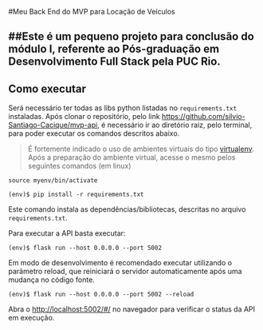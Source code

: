 #Meu Back End do MVP para Locação de Veículos

##Este é um pequeno projeto para conclusão do módulo I, referente ao **Pós-graduação em Desenvolvimento Full Stack pela PUC Rio**.
---
## Como executar 


Será necessário ter todas as libs python listadas no `requirements.txt` instaladas.
Após clonar o repositório, pelo link https://github.com/silvio-Santiago-Cacique/mvp-api, é necessário ir ao diretório raiz, pelo terminal, para poder executar os comandos descritos abaixo.

> É fortemente indicado o uso de ambientes virtuais do tipo [virtualenv](https://virtualenv.pypa.io/en/latest/installation.html).
Após a preparação do ambiente virtual, acesse o mesmo pelos seguintes comandos (em linux)
```
source myenv/bin/activate
```

```
(env)$ pip install -r requirements.txt
```

Este comando instala as dependências/bibliotecas, descritas no arquivo `requirements.txt`.

Para executar a API  basta executar:

```
(env)$ flask run --host 0.0.0.0 --port 5002
```

Em modo de desenvolvimento é recomendado executar utilizando o parâmetro reload, que reiniciará o servidor
automaticamente após uma mudança no código fonte. 

```
(env)$ flask run --host 0.0.0.0 --port 5002 --reload
```

Abra o [http://localhost:5002/#/](http://localhost:5002/#/) no navegador para verificar o status da API em execução.
